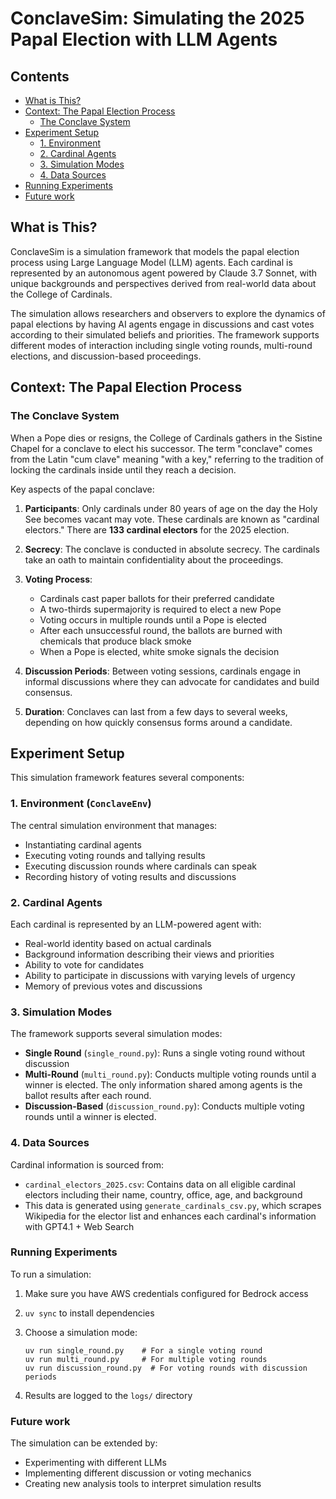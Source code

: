 # ConclaveSim: Simulating the 2025 Papal Election with LLM Agents

## Contents

- [What is This?](#what-is-this)
- [Context: The Papal Election Process](#context-the-papal-election-process)
  - [The Conclave System](#the-conclave-system)
- [Experiment Setup](#experiment-setup)
  - [1. Environment](#1-environment-conclaveenv)
  - [2. Cardinal Agents](#2-cardinal-agents)
  - [3. Simulation Modes](#3-simulation-modes)
  - [4. Data Sources](#4-data-sources)
- [Running Experiments](#running-experiments)
- [Future work](#future-work)

## What is This?

ConclaveSim is a simulation framework that models the papal election process using Large Language Model (LLM) agents. Each cardinal is represented by an autonomous agent powered by Claude 3.7 Sonnet, with unique backgrounds and perspectives derived from real-world data about the College of Cardinals.

The simulation allows researchers and observers to explore the dynamics of papal elections by having AI agents engage in discussions and cast votes according to their simulated beliefs and priorities. The framework supports different modes of interaction including single voting rounds, multi-round elections, and discussion-based proceedings.

## Context: The Papal Election Process

### The Conclave System

When a Pope dies or resigns, the College of Cardinals gathers in the Sistine Chapel for a conclave to elect his successor. The term "conclave" comes from the Latin "cum clave" meaning "with a key," referring to the tradition of locking the cardinals inside until they reach a decision.

Key aspects of the papal conclave:

1. **Participants**: Only cardinals under 80 years of age on the day the Holy See becomes vacant may vote. These cardinals are known as "cardinal electors." There are **133 cardinal electors** for the 2025 election.

2. **Secrecy**: The conclave is conducted in absolute secrecy. The cardinals take an oath to maintain confidentiality about the proceedings.

3. **Voting Process**:
   - Cardinals cast paper ballots for their preferred candidate
   - A two-thirds supermajority is required to elect a new Pope
   - Voting occurs in multiple rounds until a Pope is elected
   - After each unsuccessful round, the ballots are burned with chemicals that produce black smoke
   - When a Pope is elected, white smoke signals the decision

4. **Discussion Periods**: Between voting sessions, cardinals engage in informal discussions where they can advocate for candidates and build consensus.

5. **Duration**: Conclaves can last from a few days to several weeks, depending on how quickly consensus forms around a candidate.

## Experiment Setup

This simulation framework features several components:

### 1. Environment (`ConclaveEnv`)

The central simulation environment that manages:
- Instantiating cardinal agents
- Executing voting rounds and tallying results
- Executing discussion rounds where cardinals can speak
- Recording history of voting results and discussions

### 2. Cardinal Agents

Each cardinal is represented by an LLM-powered agent with:
- Real-world identity based on actual cardinals
- Background information describing their views and priorities
- Ability to vote for candidates
- Ability to participate in discussions with varying levels of urgency
- Memory of previous votes and discussions

### 3. Simulation Modes

The framework supports several simulation modes:

- **Single Round** (`single_round.py`): Runs a single voting round without discussion
- **Multi-Round** (`multi_round.py`): Conducts multiple voting rounds until a winner is elected. The only information shared among agents is the ballot results after each round.
- **Discussion-Based** (`discussion_round.py`): Conducts multiple voting rounds until a winner is elected.

### 4. Data Sources

Cardinal information is sourced from:
- `cardinal_electors_2025.csv`: Contains data on all eligible cardinal electors including their name, country, office, age, and background
- This data is generated using `generate_cardinals_csv.py`, which scrapes Wikipedia for the elector list and enhances each cardinal's information with GPT4.1 + Web Search

### Running Experiments

To run a simulation:

1. Make sure you have AWS credentials configured for Bedrock access
2. `uv sync` to install dependencies
2. Choose a simulation mode:
   ```
   uv run single_round.py    # For a single voting round
   uv run multi_round.py     # For multiple voting rounds
   uv run discussion_round.py  # For voting rounds with discussion periods
   ```

3. Results are logged to the `logs/` directory

### Future work

The simulation can be extended by:
- Experimenting with different LLMs
- Implementing different discussion or voting mechanics
- Creating new analysis tools to interpret simulation results
